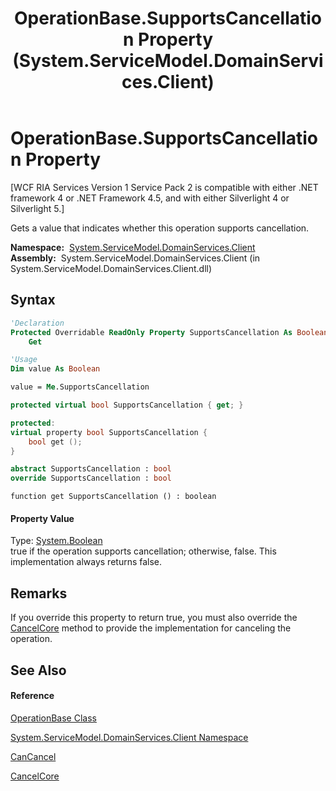 ﻿---
title: OperationBase.SupportsCancellation Property  (System.ServiceModel.DomainServices.Client)
TOCTitle: SupportsCancellation Property
ms:assetid: P:System.ServiceModel.DomainServices.Client.OperationBase.SupportsCancellation
ms:mtpsurl: https://msdn.microsoft.com/en-us/library/system.servicemodel.domainservices.client.operationbase.supportscancellation(v=VS.91)
ms:contentKeyID: 28754555
ms.date: 01/27/2012
mtps_version: v=VS.91
f1_keywords:
- System.ServiceModel.DomainServices.Client.OperationBase.SupportsCancellation
- System.ServiceModel.DomainServices.Client.OperationBase.get_SupportsCancellation
dev_langs:
- CSharp
- JScript
- VB
- FSharp
- c++
api_location:
- System.ServiceModel.DomainServices.Client.dll
api_name:
- System.ServiceModel.DomainServices.Client.OperationBase.get_SupportsCancellation
- System.ServiceModel.DomainServices.Client.OperationBase.SupportsCancellation
api_type:
- Managed
topic_type:
- apiref
- kbSyntax
product_family_name: VS
ROBOTS: INDEX,FOLLOW
---

# OperationBase.SupportsCancellation Property

\[WCF RIA Services Version 1 Service Pack 2 is compatible with either .NET framework 4 or .NET Framework 4.5, and with either Silverlight 4 or Silverlight 5.\]

Gets a value that indicates whether this operation supports cancellation.

**Namespace:**  [System.ServiceModel.DomainServices.Client](ff422479\(v=vs.91\).md)  
**Assembly:**  System.ServiceModel.DomainServices.Client (in System.ServiceModel.DomainServices.Client.dll)

## Syntax

``` vb
'Declaration
Protected Overridable ReadOnly Property SupportsCancellation As Boolean
    Get
```

``` vb
'Usage
Dim value As Boolean

value = Me.SupportsCancellation
```

``` csharp
protected virtual bool SupportsCancellation { get; }
```

``` c++
protected:
virtual property bool SupportsCancellation {
    bool get ();
}
```

``` fsharp
abstract SupportsCancellation : bool
override SupportsCancellation : bool
```

``` jscript
function get SupportsCancellation () : boolean
```

#### Property Value

Type: [System.Boolean](https://msdn.microsoft.com/en-us/library/a28wyd50)  
true if the operation supports cancellation; otherwise, false. This implementation always returns false.  

## Remarks

If you override this property to return true, you must also override the [CancelCore](ff423140\(v=vs.91\).md) method to provide the implementation for canceling the operation.

## See Also

#### Reference

[OperationBase Class](ff422405\(v=vs.91\).md)

[System.ServiceModel.DomainServices.Client Namespace](ff422479\(v=vs.91\).md)

[CanCancel](ff422343\(v=vs.91\).md)

[CancelCore](ff423140\(v=vs.91\).md)

